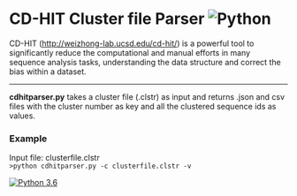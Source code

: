  # CD-HIT Cluster file Parser ![Python](https://img.shields.io/badge/python-%2314354C.svg?style=for-the-badge&logo=python&logoColor=white)
CD-HIT (http://weizhong-lab.ucsd.edu/cd-hit/) is a powerful tool to significantly reduce the computational and manual efforts in many sequence analysis tasks, understanding the data structure and correct the bias within a dataset.  
- - - -
**cdhitparser.py** takes a cluster file (.clstr) as input and returns .json and csv files with the cluster number as key and all the clustered sequence ids as values.

### Example
Input file: clusterfile.clstr  
`>python cdhitparser.py -c clusterfile.clstr -v`

[![Python 3.6](https://img.shields.io/badge/python-3.6-blue.svg)](https://www.python.org/downloads/release/python-360/)


